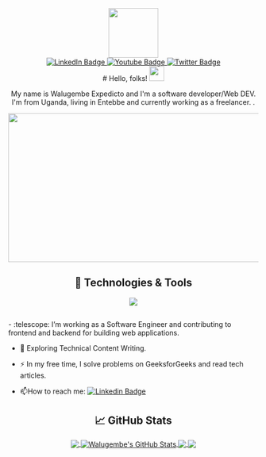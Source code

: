 <div id="header" align="center">
  <img src="https://media.giphy.com/media/M9gbBd9nbDrOTu1Mqx/giphy.gif" width="100"/>
</div>

<div id="badges" align="center">
  <a href="https://www.linkedin.com/in/walugembe-expedicto-65a381216/">
    <img src="https://img.shields.io/badge/LinkedIn-blue?style=for-the-badge&logo=linkedin&logoColor=white" alt="LinkedIn Badge"/>
  </a>
  <a href="your-youtube-URL">
    <img src="https://img.shields.io/badge/YouTube-red?style=for-the-badge&logo=youtube&logoColor=white" alt="Youtube Badge"/>
  </a>
  <a href="https://twitter.com/billywalu">
    <img src="https://img.shields.io/badge/Twitter-blue?style=for-the-badge&logo=twitter&logoColor=white" alt="Twitter Badge"/>
  </a>   
</div>
<div id="cc" align="center">
  <img src="https://komarev.com/ghpvc/?username=your-Billy004&style=flat-square&color=blue" alt=""/>
</div>  
<div id="B" align="center">
# Hello, folks! <img src="https://raw.githubusercontent.com/MartinHeinz/MartinHeinz/master/wave.gif" width="30px">

My name is Walugembe Expedicto and I'm a software developer/Web DEV. I'm from Uganda, living in Entebbe and currently working as a freelancer. .

<div align="center">
  <img src="https://media.giphy.com/media/dWesBcTLavkZuG35MI/giphy.gif" width="600" height="300"/>
</div>
  
  
## 🔧 Technologies & Tools



![](https://img.shields.io/badge/Code-JavaScript-informational?style=flat&logo=javascript&logoColor=white&color=2bbc8a)

##
  <div align="left">
- :telescope: I’m working as a Software Engineer and contributing to frontend and backend for building web applications.

- :seedling: Exploring Technical Content Writing.

- :zap: In my free time, I solve problems on GeeksforGeeks and read tech articles.

- :mailbox:How to reach me: [![Linkedin Badge](https://img.shields.io/badge/-kakbar-blue?style=flat&logo=Linkedin&logoColor=white)](https://www.linkedin.com/in/walugembe-expedicto-65a381216/)
  </div>
## &#x1f4c8; GitHub Stats

<a href="https://github.com/Billy004/Billy004">
  <img align="center" src="https://github-readme-stats.vercel.app/api/top-langs/?username=Billy004&hide=java,html,tex&title_color=ffffff&text_color=c9cacc&icon_color=2bbc8a&bg_color=1d1f21&langs_count=3" />
</a>
<a href="https://github.com/Billy004/Billy004">
  <img align="center" src="https://github-readme-stats.vercel.app/api?username=Billy004&show_icons=true&line_height=27&count_private=true&title_color=ffffff&text_color=c9cacc&icon_color=2bbc8a&bg_color=1d1f21" alt="Walugembe's GitHub Stats" />
</a>

<a href="https://github.com/Billy004/python-project-blueprint">
  <img align="center" src="https://github-readme-stats.vercel.app/api/pin/?username=Billy004&repo=python-project-blueprint&title_color=ffffff&text_color=c9cacc&icon_color=2bbc8a&bg_color=1d1f21" />
</a>


<a href="https://github.com/Billy004/go-project-blueprint">
  <img align="center" src="https://github-readme-stats.vercel.app/api/pin/?username=Billy004&repo=go-project-blueprint&title_color=ffffff&text_color=c9cacc&icon_color=2bbc8a&bg_color=1d1f21" />
</a> 
